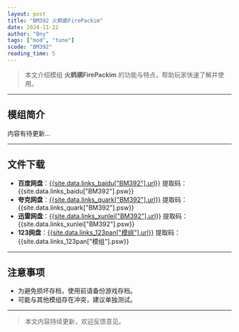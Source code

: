 ```yaml
---
layout: post
title: "BM392 火鹈鹕FirePackim"
date: 2024-11-22
author: "Bny"
tags: ["mod", "tune"]
scode: "BM392"
reading_time: 5
---
```


> 本文介绍模组 **火鹈鹕FirePackim** 的功能与特点，帮助玩家快速了解并使用。

---

## 模组简介

内容有待更新...

---

## 文件下载
- **百度网盘**：[{{site.data.links_baidu["BM392"].url}}]({{site.data.links_baidu["BM392"].url}}) 提取码：{{site.data.links_baidu["BM392"].psw}}
- **夸克网盘**：[{{site.data.links_quark["BM392"].url}}]({{site.data.links_quark["BM392"].url}}) 提取码：{{site.data.links_quark["BM392"].psw}}
- **迅雷网盘**：[{{site.data.links_xunlei["BM392"].url}}]({{site.data.links_xunlei["BM392"].url}}) 提取码：{{site.data.links_xunlei["BM392"].psw}}
- **123网盘**：[{{site.data.links_123pan["模组"].url}}]({{site.data.links_123pan["模组"].url}}) 提取码：{{site.data.links_123pan["模组"].psw}}

---

## 注意事项
- 为避免损坏存档，使用前请备份游戏存档。
- 可能与其他模组存在冲突，建议单独测试。

---

> 本文内容持续更新，欢迎反馈意见。
